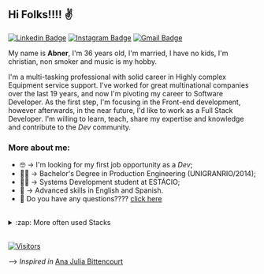 ## Hi Folks!!!! :v:

[![Linkedin Badge](https://img.shields.io/badge/-LinkedIn-blue?style=flat-square&logo=Linkedin&logoColor=white&link=https://www.linkedin.com/in/abnersouza-dev/)](https://www.linkedin.com/in/abnersouza-dev/)
[![Instagram Badge](https://img.shields.io/badge/-Instagram-purple?style=flat-square&logo=Instagram&logoColor=white&link=https://www.instagram.com/abner.s.silva/)](https://www.instagram.com/abner.s.silva/)
[![Gmail Badge](https://img.shields.io/badge/-Gmail-c14438?style=flat-square&logo=Gmail&logoColor=white&link=mailto:silva.s.abner@gmail.com)](mailto:silva.s.abner@gmail.com)

My name is __Abner__, I'm 36 years old, I'm married, I have no kids, I'm christian, non smoker and music is my hobby.

I'm a multi-tasking professional with solid career in Highly complex Equipment service support. I've worked for great multinational companies over the last 19 years, and now I'm pivoting my career to Software Developer. As the first step, I'm focusing in the Front-end development, however afterwards, in the near future, I'd like to work as a Full Stack Developer. I'm willing to learn, teach, share my expertise and knowledge and contribute to the *Dev* community. 


### More about me:
- :nerd_face: -> I'm looking for my first job opportunity as a *Dev*;
- :construction_worker_man: -> Bachelor's Degree in Production Engineering (UNIGRANRIO/2014);
- :technologist: -> Systems Development student at ESTÁCIO;
- :muscle: -> Advanced skills in English and Spanish.
- 💬  Do you have any questions???? [click here](https://github.com/abnerssilva/abnerssilva/issues)
<br/>

<details>
  <summary>:zap: More often used Stacks </summary>
  <img src="https://github-readme-stats.vercel.app/api/top-langs/?username=abnerssilva&layout=compact&bg_color=ffffff&text_color=333333">
</details>
<br/>

[![Visitors](https://visitor-badge.glitch.me/badge?page_id=github/abnerssilva)](https://github.com/abnerssilva) 

--> *Inspired in* [Ana Julia Bittencourt](https://github.com/anajuliabit)

